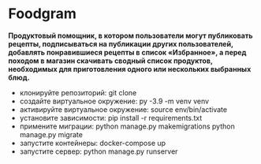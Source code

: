 # Foodgram
**Продуктовый помощник, в котором пользователи могут публиковать рецепты, подписываться на публикации других пользователей, добавлять понравившиеся рецепты в список «Избранное», а перед походом в магазин скачивать сводный список продуктов, необходимых для приготовления одного или нескольких выбранных блюд.**
- клонируйте репозиторий: git clone
- создайте виртуальное окружение: py -3.9 -m venv venv
- активируйте виртуальное окружение: source env/bin/activate
- установите зависимости: pip install -r requirements.txt
- примените миграции: python manage.py makemigrations
                      python manage.py migrate
- запустите контейнеры: docker-compose up
- запустите сервер: python manage.py runserver
